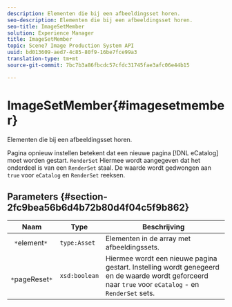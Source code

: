 ```yaml
---
description: Elementen die bij een afbeeldingsset horen.
seo-description: Elementen die bij een afbeeldingsset horen.
seo-title: ImageSetMember
solution: Experience Manager
title: ImageSetMember
topic: Scene7 Image Production System API
uuid: bd013609-aed7-4c85-80f9-16be7fce99a3
translation-type: tm+mt
source-git-commit: 7bc7b3a86fbcdc57cfdc31745fae3afc06e44b15

---
```



# ImageSetMember{#imagesetmember}

Elementen die bij een afbeeldingsset horen.

Pagina opnieuw instellen betekent dat een nieuwe pagina [!DNL eCatalog] moet worden gestart. `RenderSet` Hiermee wordt aangegeven dat het onderdeel is van een `RenderSet` staal. De waarde wordt gedwongen aan `true` voor `eCatalog` en `RenderSet` reeksen.

## Parameters {#section-2fc9bea56b6d4b72b80d4f04c5f9b862}

| Naam | Type | Beschrijving |
|---|---|---|
| ` *`element`*` | `type:Asset` | Elementen in de array met afbeeldingssets. |
| ` *`pageReset`*` | `xsd:boolean` | Hiermee wordt een nieuwe pagina gestart. Instelling wordt genegeerd en de waarde wordt geforceerd naar `true` voor `eCatalog` - en `RenderSet` sets. |

